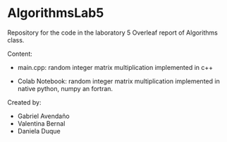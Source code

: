 # AlgorithmsLab5
Repository for the code in the laboratory 5 Overleaf report of Algorithms class. 

Content: 
- main.cpp:
    random  integer  matrix multiplication implemented in c++
    
- Colab Notebook:
    random integer matrix multiplication implemented in native python, numpy an fortran.


Created by:
- Gabriel Avendaño
- Valentina Bernal
- Daniela Duque


